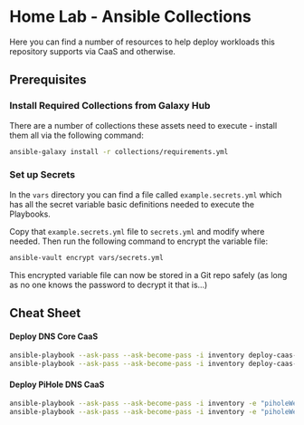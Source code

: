 # Home Lab - Ansible Collections

Here you can find a number of resources to help deploy workloads this repository supports via CaaS and otherwise.

## Prerequisites

### Install Required Collections from Galaxy Hub

There are a number of collections these assets need to execute - install them all via the following command:

```bash
ansible-galaxy install -r collections/requirements.yml
```

### Set up Secrets

In the `vars` directory you can find a file called `example.secrets.yml` which has all the secret variable basic definitions needed to execute the Playbooks.

Copy that `example.secrets.yml` file to `secrets.yml` and modify where needed.  Then run the following command to encrypt the variable file:

```bash
ansible-vault encrypt vars/secrets.yml
```

This encrypted variable file can now be stored in a Git repo safely (as long as no one knows the password to decrypt it that is...)

## Cheat Sheet

#### Deploy DNS Core CaaS

```bash
ansible-playbook --ask-pass --ask-become-pass -i inventory deploy-caas-dns-core-1.yml
ansible-playbook --ask-pass --ask-become-pass -i inventory deploy-caas-dns-core-2.yml
```

#### Deploy PiHole DNS CaaS

```bash
ansible-playbook --ask-pass --ask-become-pass -i inventory -e "piholeWebPassword=yourPassword" deploy-caas-dns-pihole-1.yml
ansible-playbook --ask-pass --ask-become-pass -i inventory -e "piholeWebPassword=yourPassword" deploy-caas-dns-pihole-2.yml
```
